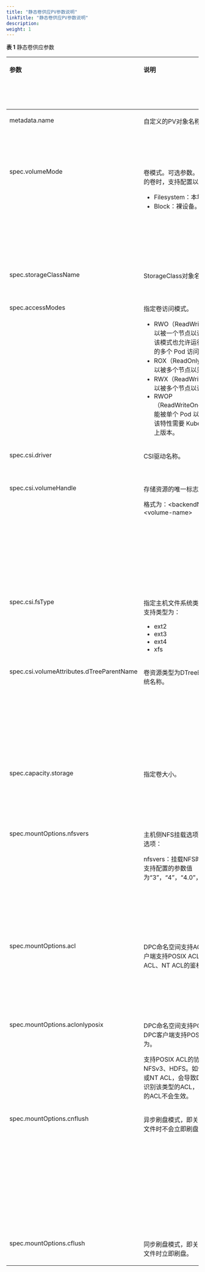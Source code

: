 ```yaml
---
title: "静态卷供应PV参数说明"
linkTitle: "静态卷供应PV参数说明"
description: 
weight: 1
---
```


**表 1**  静态卷供应参数

<a name="zh-cn_topic_0000001255922865_table055742511559"></a>
<table><thead align="left"><tr id="zh-cn_topic_0000001255922865_row555722555518"><th class="cellrowborder" valign="top" width="17.687074829931973%" id="mcps1.2.6.1.1"><p id="zh-cn_topic_0000001255922865_p1257333517017"><a name="zh-cn_topic_0000001255922865_p1257333517017"></a><a name="zh-cn_topic_0000001255922865_p1257333517017"></a>参数</p>
</th>
<th class="cellrowborder" valign="top" width="28.49368318756074%" id="mcps1.2.6.1.2"><p id="zh-cn_topic_0000001255922865_p1457323512015"><a name="zh-cn_topic_0000001255922865_p1457323512015"></a><a name="zh-cn_topic_0000001255922865_p1457323512015"></a>说明</p>
</th>
<th class="cellrowborder" valign="top" width="6.802721088435375%" id="mcps1.2.6.1.3"><p id="p153581815174412"><a name="p153581815174412"></a><a name="p153581815174412"></a>必选参数</p>
</th>
<th class="cellrowborder" valign="top" width="13.80952380952381%" id="mcps1.2.6.1.4"><p id="p135944173447"><a name="p135944173447"></a><a name="p135944173447"></a>默认值</p>
</th>
<th class="cellrowborder" valign="top" width="33.20699708454811%" id="mcps1.2.6.1.5"><p id="zh-cn_topic_0000001255922865_p85734352017"><a name="zh-cn_topic_0000001255922865_p85734352017"></a><a name="zh-cn_topic_0000001255922865_p85734352017"></a>备注</p>
</th>
</tr>
</thead>
<tbody><tr id="zh-cn_topic_0000001255922865_row955713252557"><td class="cellrowborder" valign="top" width="17.687074829931973%" headers="mcps1.2.6.1.1 "><p id="zh-cn_topic_0150885187_p3573335305"><a name="zh-cn_topic_0150885187_p3573335305"></a><a name="zh-cn_topic_0150885187_p3573335305"></a>metadata.name</p>
</td>
<td class="cellrowborder" valign="top" width="28.49368318756074%" headers="mcps1.2.6.1.2 "><p id="zh-cn_topic_0150885187_p205736355017"><a name="zh-cn_topic_0150885187_p205736355017"></a><a name="zh-cn_topic_0150885187_p205736355017"></a>自定义的PV对象名称。</p>
</td>
<td class="cellrowborder" valign="top" width="6.802721088435375%" headers="mcps1.2.6.1.3 "><p id="p935815152442"><a name="p935815152442"></a><a name="p935815152442"></a>是</p>
</td>
<td class="cellrowborder" valign="top" width="13.80952380952381%" headers="mcps1.2.6.1.4 "><p id="p4594101744415"><a name="p4594101744415"></a><a name="p4594101744415"></a>-</p>
</td>
<td class="cellrowborder" valign="top" width="33.20699708454811%" headers="mcps1.2.6.1.5 "><p id="zh-cn_topic_0150885187_p179301591191"><a name="zh-cn_topic_0150885187_p179301591191"></a><a name="zh-cn_topic_0150885187_p179301591191"></a>以Kubernetes v1.22.1为例，支持数字、小写字母、中划线（-）和点（.）的组合，并且必须以字母数字开头和结尾。</p>
</td>
</tr>
<tr id="zh-cn_topic_0000001255922865_row16557202515555"><td class="cellrowborder" valign="top" width="17.687074829931973%" headers="mcps1.2.6.1.1 "><p id="zh-cn_topic_0150885187_p1896393118231"><a name="zh-cn_topic_0150885187_p1896393118231"></a><a name="zh-cn_topic_0150885187_p1896393118231"></a>spec.volumeMode</p>
</td>
<td class="cellrowborder" valign="top" width="28.49368318756074%" headers="mcps1.2.6.1.2 "><p id="p1610614478451"><a name="p1610614478451"></a><a name="p1610614478451"></a>卷模式。可选参数。 当使用LUN类型的卷时，支持配置以下类型：</p>
<a name="ul550911281034"></a><a name="ul550911281034"></a><ul id="ul550911281034"><li>Filesystem：本地文件系统。</li><li>Block：裸设备。</li></ul>
</td>
<td class="cellrowborder" valign="top" width="6.802721088435375%" headers="mcps1.2.6.1.3 "><p id="p183583151446"><a name="p183583151446"></a><a name="p183583151446"></a>否</p>
</td>
<td class="cellrowborder" valign="top" width="13.80952380952381%" headers="mcps1.2.6.1.4 "><p id="p1779184518303"><a name="p1779184518303"></a><a name="p1779184518303"></a>Filesystem</p>
</td>
<td class="cellrowborder" valign="top" width="33.20699708454811%" headers="mcps1.2.6.1.5 "><p id="p62045214421"><a name="p62045214421"></a><a name="p62045214421"></a>该参数在挂载PV时生效，默认为Filesystem。</p>
<a name="ul1527393212316"></a><a name="ul1527393212316"></a><ul id="ul1527393212316"><li>Filesystem表示在容器通过一个本地文件系统访问PV，本地文件系统类型为指定StorageClass中的fsType字段指定。</li><li>Block表示使用裸卷的方式访问访问PV。</li></ul>
</td>
</tr>
<tr id="zh-cn_topic_0000001255922865_row5486654134918"><td class="cellrowborder" valign="top" width="17.687074829931973%" headers="mcps1.2.6.1.1 "><p id="zh-cn_topic_0000001255922865_p357320351304"><a name="zh-cn_topic_0000001255922865_p357320351304"></a><a name="zh-cn_topic_0000001255922865_p357320351304"></a>spec.storageClassName</p>
</td>
<td class="cellrowborder" valign="top" width="28.49368318756074%" headers="mcps1.2.6.1.2 "><p id="zh-cn_topic_0000001255922865_p135732351909"><a name="zh-cn_topic_0000001255922865_p135732351909"></a><a name="zh-cn_topic_0000001255922865_p135732351909"></a>StorageClass对象名称。必选参数。</p>
</td>
<td class="cellrowborder" valign="top" width="6.802721088435375%" headers="mcps1.2.6.1.3 "><p id="p83581015194419"><a name="p83581015194419"></a><a name="p83581015194419"></a>是</p>
</td>
<td class="cellrowborder" valign="top" width="13.80952380952381%" headers="mcps1.2.6.1.4 "><p id="p85951917184420"><a name="p85951917184420"></a><a name="p85951917184420"></a>-</p>
</td>
<td class="cellrowborder" valign="top" width="33.20699708454811%" headers="mcps1.2.6.1.5 "><p id="zh-cn_topic_0000001255922865_p1139501413438"><a name="zh-cn_topic_0000001255922865_p1139501413438"></a><a name="zh-cn_topic_0000001255922865_p1139501413438"></a>此处须设置为空字符串（即输入""）。</p>
</td>
</tr>
<tr id="zh-cn_topic_0000001255922865_row755722515552"><td class="cellrowborder" valign="top" width="17.687074829931973%" headers="mcps1.2.6.1.1 "><p id="zh-cn_topic_0150885187_p1657333515012"><a name="zh-cn_topic_0150885187_p1657333515012"></a><a name="zh-cn_topic_0150885187_p1657333515012"></a>spec.accessModes</p>
</td>
<td class="cellrowborder" valign="top" width="28.49368318756074%" headers="mcps1.2.6.1.2 "><p id="p51122302293"><a name="p51122302293"></a><a name="p51122302293"></a>指定卷访问模式。</p>
<a name="ul989211520315"></a><a name="ul989211520315"></a><ul id="ul989211520315"><li><span>RWO</span>（ReadWriteOnce）：卷可以被一个节点以读写方式挂载。 该模式也允许运行在同一节点上的多个 Pod 访问卷。</li><li><span>ROX</span>（ReadOnlyMany）：卷可以被多个节点以只读方式挂载。</li><li><span>RWX</span>（ReadWriteMany）：卷可以被多个节点以读写方式挂载。</li><li><span>RWOP</span>（ReadWriteOncePod）：卷只能被单个 Pod 以读写方式挂载。该特性需要 Kubernetes 1.22 以上版本。</li></ul>
</td>
<td class="cellrowborder" valign="top" width="6.802721088435375%" headers="mcps1.2.6.1.3 "><p id="p11358015174414"><a name="p11358015174414"></a><a name="p11358015174414"></a>是</p>
</td>
<td class="cellrowborder" valign="top" width="13.80952380952381%" headers="mcps1.2.6.1.4 "><p id="p1959571724410"><a name="p1959571724410"></a><a name="p1959571724410"></a>ReadWriteOnce</p>
</td>
<td class="cellrowborder" valign="top" width="33.20699708454811%" headers="mcps1.2.6.1.5 "><a name="ul13431556330"></a><a name="ul13431556330"></a><ul id="ul13431556330"><li><span>RWO/ROX/RWOP：</span>所有类型卷均支持，<span>RWOP</span>需<span>Kubernetes 1.22</span>版本以上支持。请参考<a href="/css-docs/docs/common-operations/enabling-the-readwriteoncepod-feature-gate">开启ReadWriteOncePod功能门</a>章节，检查您的<span>Kubernetes</span>集群是否开启该特性。</li><li><span>RWX</span>支持情况如下：<a name="ul201701421154515"></a><a name="ul201701421154515"></a><ul id="ul201701421154515"><li><a href="/css-docs/docs/storage-backend-management/managing-storage-backends/creating-a-storage-backend/storage-backend-parameters#li277121152812">NAS存储</a>：所有卷均支持。</li><li><a href="/css-docs/docs/storage-backend-management/managing-storage-backends/creating-a-storage-backend/storage-backend-parameters#zh-cn_topic_0000001324610777_li5135242193418">SAN存储</a>：仅volumeMode设置为Block的卷支持。</li></ul>
</li></ul>
</td>
</tr>
<tr id="zh-cn_topic_0000001255922865_row9557202575510"><td class="cellrowborder" valign="top" width="17.687074829931973%" headers="mcps1.2.6.1.1 "><p id="zh-cn_topic_0000001255922865_p155717257554"><a name="zh-cn_topic_0000001255922865_p155717257554"></a><a name="zh-cn_topic_0000001255922865_p155717257554"></a>spec.csi.driver</p>
</td>
<td class="cellrowborder" valign="top" width="28.49368318756074%" headers="mcps1.2.6.1.2 "><p id="zh-cn_topic_0000001255922865_p5557025165510"><a name="zh-cn_topic_0000001255922865_p5557025165510"></a><a name="zh-cn_topic_0000001255922865_p5557025165510"></a>CSI驱动名称。</p>
</td>
<td class="cellrowborder" valign="top" width="6.802721088435375%" headers="mcps1.2.6.1.3 "><p id="p935821564411"><a name="p935821564411"></a><a name="p935821564411"></a>是</p>
</td>
<td class="cellrowborder" valign="top" width="13.80952380952381%" headers="mcps1.2.6.1.4 "><p id="p059518172448"><a name="p059518172448"></a><a name="p059518172448"></a>csi.huawei.com</p>
</td>
<td class="cellrowborder" valign="top" width="33.20699708454811%" headers="mcps1.2.6.1.5 "><p id="zh-cn_topic_0000001255922865_p25576254553"><a name="zh-cn_topic_0000001255922865_p25576254553"></a><a name="zh-cn_topic_0000001255922865_p25576254553"></a>该字段需要指定为安装华为CSI时设置的驱动名称。</p>
</td>
</tr>
<tr id="zh-cn_topic_0000001255922865_row18141551408"><td class="cellrowborder" valign="top" width="17.687074829931973%" headers="mcps1.2.6.1.1 "><p id="zh-cn_topic_0000001255922865_p141411251907"><a name="zh-cn_topic_0000001255922865_p141411251907"></a><a name="zh-cn_topic_0000001255922865_p141411251907"></a>spec.csi.volumeHandle</p>
</td>
<td class="cellrowborder" valign="top" width="28.49368318756074%" headers="mcps1.2.6.1.2 "><p id="p10302308143"><a name="p10302308143"></a><a name="p10302308143"></a>存储资源的唯一标志。必选参数。</p>
<p id="zh-cn_topic_0000001255922865_p2141135115012"><a name="zh-cn_topic_0000001255922865_p2141135115012"></a><a name="zh-cn_topic_0000001255922865_p2141135115012"></a>格式为：&lt;backendName&gt;.&lt;volume-name&gt;</p>
</td>
<td class="cellrowborder" valign="top" width="6.802721088435375%" headers="mcps1.2.6.1.3 "><p id="p10358141513449"><a name="p10358141513449"></a><a name="p10358141513449"></a>是</p>
</td>
<td class="cellrowborder" valign="top" width="13.80952380952381%" headers="mcps1.2.6.1.4 "><p id="p11595121794411"><a name="p11595121794411"></a><a name="p11595121794411"></a>-</p>
</td>
<td class="cellrowborder" valign="top" width="33.20699708454811%" headers="mcps1.2.6.1.5 "><p id="zh-cn_topic_0000001255922865_p105611631131211"><a name="zh-cn_topic_0000001255922865_p105611631131211"></a><a name="zh-cn_topic_0000001255922865_p105611631131211"></a>该参数值由以下两部分构成：</p>
<a name="zh-cn_topic_0000001255922865_ul317520442816"></a><a name="zh-cn_topic_0000001255922865_ul317520442816"></a><ul id="zh-cn_topic_0000001255922865_ul317520442816"><li>&lt;backendName&gt;：该卷所在的后端名称，可使用如下命令获取配置的后端信息：<p id="p101424597119"><a name="p101424597119"></a><a name="p101424597119"></a><strong id="b1736283518212"><a name="b1736283518212"></a><a name="b1736283518212"></a>oceanctl get backend</strong></p>
</li><li>&lt;volume-name&gt;：存储上资源（LUN/文件系统）的名称，可通过DeviceManager查看。</li></ul>
</td>
</tr>
<tr id="zh-cn_topic_0000001255922865_row197581481108"><td class="cellrowborder" valign="top" width="17.687074829931973%" headers="mcps1.2.6.1.1 "><p id="zh-cn_topic_0000001255922865_p110831210"><a name="zh-cn_topic_0000001255922865_p110831210"></a><a name="zh-cn_topic_0000001255922865_p110831210"></a>spec.csi.fsType</p>
</td>
<td class="cellrowborder" valign="top" width="28.49368318756074%" headers="mcps1.2.6.1.2 "><p id="p648319179411"><a name="p648319179411"></a><a name="p648319179411"></a>指定主机文件系统类型。可选参数。支持类型为：</p>
<a name="ul35039276418"></a><a name="ul35039276418"></a><ul id="ul35039276418"><li>ext2</li><li>ext3</li><li>ext4</li><li>xfs</li></ul>
</td>
<td class="cellrowborder" valign="top" width="6.802721088435375%" headers="mcps1.2.6.1.3 "><p id="p1735841534417"><a name="p1735841534417"></a><a name="p1735841534417"></a>否</p>
</td>
<td class="cellrowborder" valign="top" width="13.80952380952381%" headers="mcps1.2.6.1.4 "><p id="p1959531715445"><a name="p1959531715445"></a><a name="p1959531715445"></a>-</p>
</td>
<td class="cellrowborder" valign="top" width="33.20699708454811%" headers="mcps1.2.6.1.5 "><p id="p748584017914"><a name="p748584017914"></a><a name="p748584017914"></a>如果不设置，默认为ext4。仅当volumeMode配置为“Filesystem”时生效。</p>
</td>
</tr>
<tr id="row1894264183210"><td class="cellrowborder" valign="top" width="17.687074829931973%" headers="mcps1.2.6.1.1 "><p id="p1294211453210"><a name="p1294211453210"></a><a name="p1294211453210"></a>spec.csi.volumeAttributes.dTreeParentName</p>
</td>
<td class="cellrowborder" valign="top" width="28.49368318756074%" headers="mcps1.2.6.1.2 "><p id="p189421447325"><a name="p189421447325"></a><a name="p189421447325"></a>卷资源类型为DTree时，其父文件系统名称。</p>
</td>
<td class="cellrowborder" valign="top" width="6.802721088435375%" headers="mcps1.2.6.1.3 "><p id="p1694217415328"><a name="p1694217415328"></a><a name="p1694217415328"></a>条件必选</p>
</td>
<td class="cellrowborder" valign="top" width="13.80952380952381%" headers="mcps1.2.6.1.4 "><p id="p169421345328"><a name="p169421345328"></a><a name="p169421345328"></a>-</p>
</td>
<td class="cellrowborder" valign="top" width="33.20699708454811%" headers="mcps1.2.6.1.5 "><p id="p139424420325"><a name="p139424420325"></a><a name="p139424420325"></a>纳管对象为DTree资源，且存储后端中未配置parentname参数时，必须配置该参数。</p>
<p id="p1545865605919"><a name="p1545865605919"></a><a name="p1545865605919"></a>若仅在PV中配置了dTreeParentName，而对应的存储后端中未配置parentname时，要求在安装CSI时根据<a href="/css-docs/docs/installation-and-deployment/installing-huawei-csi/installing-huawei-csi-using-helm/parameters-in-the-values-yaml-file-of-helm#table258712427285">表5</a>将CSIDriverObject.attachRequired设置为true。</p>
</td>
</tr>
<tr id="zh-cn_topic_0000001255922865_row1455742510558"><td class="cellrowborder" valign="top" width="17.687074829931973%" headers="mcps1.2.6.1.1 "><p id="zh-cn_topic_0000001255922865_p055732595515"><a name="zh-cn_topic_0000001255922865_p055732595515"></a><a name="zh-cn_topic_0000001255922865_p055732595515"></a>spec.capacity.storage</p>
</td>
<td class="cellrowborder" valign="top" width="28.49368318756074%" headers="mcps1.2.6.1.2 "><p id="zh-cn_topic_0000001255922865_p1573183510015"><a name="zh-cn_topic_0000001255922865_p1573183510015"></a><a name="zh-cn_topic_0000001255922865_p1573183510015"></a>指定卷大小。</p>
</td>
<td class="cellrowborder" valign="top" width="6.802721088435375%" headers="mcps1.2.6.1.3 "><p id="p1035831513448"><a name="p1035831513448"></a><a name="p1035831513448"></a>是</p>
</td>
<td class="cellrowborder" valign="top" width="13.80952380952381%" headers="mcps1.2.6.1.4 "><p id="p659511704418"><a name="p659511704418"></a><a name="p659511704418"></a>100Gi</p>
</td>
<td class="cellrowborder" valign="top" width="33.20699708454811%" headers="mcps1.2.6.1.5 "><p id="zh-cn_topic_0000001255922865_p6871647174317"><a name="zh-cn_topic_0000001255922865_p6871647174317"></a><a name="zh-cn_topic_0000001255922865_p6871647174317"></a>请确保与存储上对应资源的容量保持一致。Kubernetes并不会调用CSI检查此字段值的正确性，所以在PV容量与存储上对应资源的容量不一致也能被成功创建。</p>
</td>
</tr>
<tr id="row160819410575"><td class="cellrowborder" valign="top" width="17.687074829931973%" headers="mcps1.2.6.1.1 "><p id="p1036995916474"><a name="p1036995916474"></a><a name="p1036995916474"></a>spec.mountOptions.nfsvers</p>
</td>
<td class="cellrowborder" valign="top" width="28.49368318756074%" headers="mcps1.2.6.1.2 "><p id="p16369105917476"><a name="p16369105917476"></a><a name="p16369105917476"></a>主机侧NFS挂载选项。支持如下挂载选项：</p>
<p id="p3366172411524"><a name="p3366172411524"></a><a name="p3366172411524"></a>nfsvers：挂载NFS时的协议版本。支持配置的参数值为“3”，“4”，“4.0”，“4.1”和“4.2”。</p>
</td>
<td class="cellrowborder" valign="top" width="6.802721088435375%" headers="mcps1.2.6.1.3 "><p id="p7358615164410"><a name="p7358615164410"></a><a name="p7358615164410"></a>否</p>
</td>
<td class="cellrowborder" valign="top" width="13.80952380952381%" headers="mcps1.2.6.1.4 "><p id="p95951917154413"><a name="p95951917154413"></a><a name="p95951917154413"></a>-</p>
</td>
<td class="cellrowborder" valign="top" width="33.20699708454811%" headers="mcps1.2.6.1.5 "><p id="p775515413439"><a name="p775515413439"></a><a name="p775515413439"></a>在主机执行mount命令时-o参数后的可选选项。列表格式。</p>
<p id="p486929143316"><a name="p486929143316"></a><a name="p486929143316"></a>指定NFS版本挂载时，当前支持NFS 3/4.0/4.1/4.2协议（需存储设备支持且开启）。当配置参数为nfsvers=4时，因为操作系统配置的不同，实际挂载可能为NFS 4的最高版本协议，如4.2，当需要使用4.0协议时，建议配置nfsvers=4.0。</p>
</td>
</tr>
<tr id="row19538145720"><td class="cellrowborder" valign="top" width="17.687074829931973%" headers="mcps1.2.6.1.1 "><p id="p743994313307"><a name="p743994313307"></a><a name="p743994313307"></a>spec.mountOptions.acl</p>
</td>
<td class="cellrowborder" valign="top" width="28.49368318756074%" headers="mcps1.2.6.1.2 "><p id="p7439243173012"><a name="p7439243173012"></a><a name="p7439243173012"></a>DPC命名空间支持ACL功能。DPC客户端支持POSIX ACL、NFSv4 ACL、NT ACL的鉴权行为。</p>
</td>
<td class="cellrowborder" valign="top" width="6.802721088435375%" headers="mcps1.2.6.1.3 "><p id="p1335861512440"><a name="p1335861512440"></a><a name="p1335861512440"></a>否</p>
</td>
<td class="cellrowborder" valign="top" width="13.80952380952381%" headers="mcps1.2.6.1.4 "><p id="p12595121774413"><a name="p12595121774413"></a><a name="p12595121774413"></a>-</p>
</td>
<td class="cellrowborder" valign="top" width="33.20699708454811%" headers="mcps1.2.6.1.5 "><p id="p1451716198319"><a name="p1451716198319"></a><a name="p1451716198319"></a>acl、aclonlyposix、cnflush、cflush参数描述仅供参考，详细参数说明请参考<a href="https://support.huawei.com/enterprise/zh/distributed-storage/oceanstor-pacific-9520-pid-251711061" target="_blank" rel="noopener noreferrer">《OceanStor Pacific系列 产品文档》</a> &gt; 配置 &gt; 文件服务基础业务配置指南 &gt; 配置基础业务（DPC场景） &gt; 客户端访问DPC共享 &gt; 步骤2。</p>
</td>
</tr>
<tr id="row1046785975611"><td class="cellrowborder" valign="top" width="17.687074829931973%" headers="mcps1.2.6.1.1 "><p id="p184399439309"><a name="p184399439309"></a><a name="p184399439309"></a>spec.mountOptions.aclonlyposix</p>
</td>
<td class="cellrowborder" valign="top" width="28.49368318756074%" headers="mcps1.2.6.1.2 "><p id="p13950103563719"><a name="p13950103563719"></a><a name="p13950103563719"></a>DPC命名空间支持POSIX ACL功能，DPC客户端支持POSIX ACL的鉴权行为。</p>
<p id="p1943913439308"><a name="p1943913439308"></a><a name="p1943913439308"></a>支持POSIX ACL的协议有：DPC、NFSv3、HDFS。如使用NFSv4 ACL或NT ACL，会导致DPC客户端无法识别该类型的ACL，从而导致该类型的ACL不会生效。</p>
</td>
<td class="cellrowborder" valign="top" width="6.802721088435375%" headers="mcps1.2.6.1.3 "><p id="p2358191544418"><a name="p2358191544418"></a><a name="p2358191544418"></a>否</p>
</td>
<td class="cellrowborder" valign="top" width="13.80952380952381%" headers="mcps1.2.6.1.4 "><p id="p65951417164420"><a name="p65951417164420"></a><a name="p65951417164420"></a>-</p>
</td>
<td class="cellrowborder" valign="top" width="33.20699708454811%" headers="mcps1.2.6.1.5 "><p id="p718315423511"><a name="p718315423511"></a><a name="p718315423511"></a>aclonlyposix与acl参数同时使用时，仅acl参数生效，即命名空间支持ACL功能。</p>
</td>
</tr>
<tr id="row10116155295616"><td class="cellrowborder" valign="top" width="17.687074829931973%" headers="mcps1.2.6.1.1 "><p id="p867705717358"><a name="p867705717358"></a><a name="p867705717358"></a>spec.mountOptions.cnflush</p>
</td>
<td class="cellrowborder" valign="top" width="28.49368318756074%" headers="mcps1.2.6.1.2 "><p id="p7533510163615"><a name="p7533510163615"></a><a name="p7533510163615"></a>异步刷盘模式，即关闭命名空间下的文件时不会立即刷盘。</p>
</td>
<td class="cellrowborder" valign="top" width="6.802721088435375%" headers="mcps1.2.6.1.3 "><p id="p835881513448"><a name="p835881513448"></a><a name="p835881513448"></a>否</p>
</td>
<td class="cellrowborder" valign="top" width="13.80952380952381%" headers="mcps1.2.6.1.4 "><p id="p1159501724414"><a name="p1159501724414"></a><a name="p1159501724414"></a>-</p>
</td>
<td class="cellrowborder" valign="top" width="33.20699708454811%" headers="mcps1.2.6.1.5 "><p id="p46771657123516"><a name="p46771657123516"></a><a name="p46771657123516"></a>异步刷盘模式，当文件关闭时不会同步将Cache的数据持久化到存储介质中，而是通过Cache异步刷盘的方式将数据写入存储介质，Cache的后台刷盘将在写业务完成后根据刷盘周期定时刷盘。在多客户端场景下，对同一文件进行并行操作，文件Size的更新会受刷盘周期的影响，即当刷盘动作完成后才会更新文件的Size，更新通常会在数秒内完成。同步I/O不受刷盘周期影响。</p>
</td>
</tr>
<tr id="row9773155135618"><td class="cellrowborder" valign="top" width="17.687074829931973%" headers="mcps1.2.6.1.1 "><p id="p13444191520365"><a name="p13444191520365"></a><a name="p13444191520365"></a>spec.mountOptions.cflush</p>
</td>
<td class="cellrowborder" valign="top" width="28.49368318756074%" headers="mcps1.2.6.1.2 "><p id="p194444156366"><a name="p194444156366"></a><a name="p194444156366"></a>同步刷盘模式，即关闭命名空间下的文件时立即刷盘。</p>
</td>
<td class="cellrowborder" valign="top" width="6.802721088435375%" headers="mcps1.2.6.1.3 "><p id="p1835861516442"><a name="p1835861516442"></a><a name="p1835861516442"></a>否</p>
</td>
<td class="cellrowborder" valign="top" width="13.80952380952381%" headers="mcps1.2.6.1.4 "><p id="p35951517104413"><a name="p35951517104413"></a><a name="p35951517104413"></a>-</p>
</td>
<td class="cellrowborder" valign="top" width="33.20699708454811%" headers="mcps1.2.6.1.5 "><p id="p18444315183615"><a name="p18444315183615"></a><a name="p18444315183615"></a>默认使用同步刷盘模式。</p>
</td>
</tr>
</tbody>
</table>

